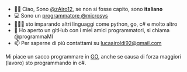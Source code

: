 - 🤌🏻 Ciao, Sono [@zAiro12](https://github.com/zAiro12?tab=repositories), se non si fosse capito, sono **italiano**
- 💻 Sono un <u> programmatore [@microsys](https://msys.it/Pages/default.aspx)</u>
- 👨🏻‍💻 sto imparando altri linguaggi come python, go, c# e molto altro
- 👀 Ho aperto un gitHub con i miei amici programmatori, si chiama @programmaMI
- 📫 Per saperne di più contattami su lucaairoldi92@gmail.com

Mi piace un sacco programmare in [GO](https://go.dev/), anche se causa di forza maggiori (lavoro) sto programmando in c#. 
